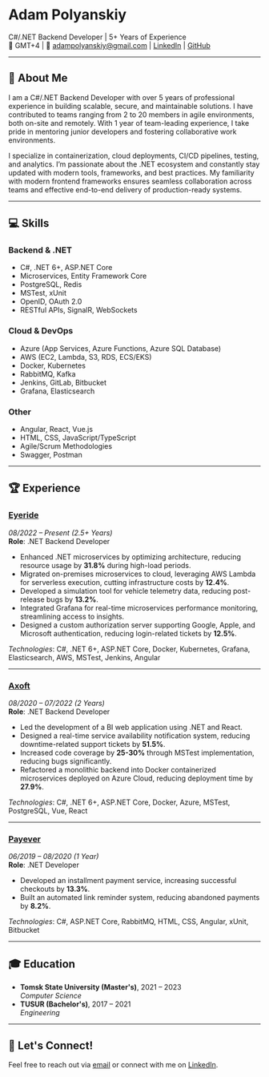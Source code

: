 # Adam Polyanskiy

C#/.NET Backend Developer | 5+ Years of Experience  
📍 GMT+4 | 📧 [adampolyanskiy@gmail.com](mailto:adampolyanskiy@gmail.com) |
[LinkedIn](www.linkedin.com/in/adampolyanskiy) | [GitHub](https://github.com/adampolyanskiy)

---

## 👋 About Me

I am a C#/.NET Backend Developer with over 5 years of professional experience in building scalable, secure, and maintainable solutions. I have contributed to teams ranging from 2 to 20 members in agile environments, both on-site and remotely. With 1 year of team-leading experience, I take pride in mentoring junior developers and fostering collaborative work environments.

I specialize in containerization, cloud deployments, CI/CD pipelines, testing, and analytics. I’m passionate about the .NET ecosystem and constantly stay updated with modern tools, frameworks, and best practices. My familiarity with modern frontend frameworks ensures seamless collaboration across teams and effective end-to-end delivery of production-ready systems.

---

## 💻 Skills

### Backend & .NET
- C#, .NET 6+, ASP.NET Core
- Microservices, Entity Framework Core
- PostgreSQL, Redis
- MSTest, xUnit
- OpenID, OAuth 2.0
- RESTful APIs, SignalR, WebSockets

### Cloud & DevOps
- Azure (App Services, Azure Functions, Azure SQL Database)
- AWS (EC2, Lambda, S3, RDS, ECS/EKS)
- Docker, Kubernetes
- RabbitMQ, Kafka
- Jenkins, GitLab, Bitbucket
- Grafana, Elasticsearch

### Other
- Angular, React, Vue.js
- HTML, CSS, JavaScript/TypeScript
- Agile/Scrum Methodologies
- Swagger, Postman

---

## 🏆 Experience

### **[Eyeride](https://www.eyerideonline.com)**  
_08/2022 – Present (2.5+ Years)_  
**Role**: .NET Backend Developer  

- Enhanced .NET microservices by optimizing architecture, reducing resource usage by **31.8%** during high-load periods.
- Migrated on-premises microservices to cloud, leveraging AWS Lambda for serverless execution, cutting infrastructure costs by **12.4%**.
- Developed a simulation tool for vehicle telemetry data, reducing post-release bugs by **13.2%**.
- Integrated Grafana for real-time microservices performance monitoring, streamlining access to insights.
- Designed a custom authorization server supporting Google, Apple, and Microsoft authentication, reducing login-related tickets by **12.5%**.

_Technologies_: C#, .NET 6+, ASP.NET Core, Docker, Kubernetes, Grafana, Elasticsearch, AWS, MSTest, Jenkins, Angular

---

### **[Axoft](https://www.axoft.ru)**  
_08/2020 – 07/2022 (2 Years)_  
**Role**: .NET Backend Developer  

- Led the development of a BI web application using .NET and React.
- Designed a real-time service availability notification system, reducing downtime-related support tickets by **51.5%**.
- Increased code coverage by **25-30%** through MSTest implementation, reducing bugs significantly.
- Refactored a monolithic backend into Docker containerized microservices deployed on Azure Cloud, reducing deployment time by **27.9%**.

_Technologies_: C#, .NET 6+, ASP.NET Core, Docker, Azure, MSTest, PostgreSQL, Vue, React

---

### **[Payever](https://www.getpayever.com)**  
_06/2019 – 08/2020 (1 Year)_  
**Role**: .NET Developer  

- Developed an installment payment service, increasing successful checkouts by **13.3%**.
- Built an automated link reminder system, reducing abandoned payments by **8.2%**.

_Technologies_: C#, ASP.NET Core, RabbitMQ, HTML, CSS, Angular, xUnit, Bitbucket

---

## 🎓 Education

- **Tomsk State University (Master's)**, 2021 – 2023  
  _Computer Science_
- **TUSUR (Bachelor's)**, 2017 – 2021  
  _Engineering_

---

## 🔗 Let's Connect!

Feel free to reach out via [email](mailto:adampolyanskiy@gmail.com) or connect with me on [LinkedIn](www.linkedin.com/in/adampolyanskiy).
